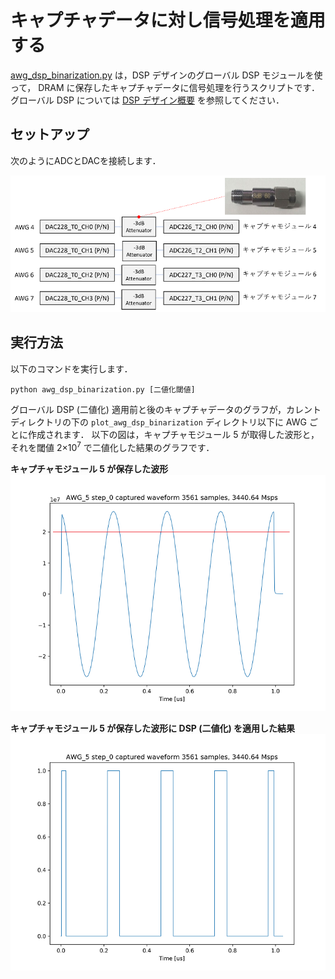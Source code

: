 # キャプチャデータに対し信号処理を適用する

[awg_dsp_binarization.py](./awg_dsp_binarization.py) は，DSP デザインのグローバル DSP モジュールを使って，
DRAM に保存したキャプチャデータに信号処理を行うスクリプトです．
グローバル DSP については [DSP デザイン概要](../../docs/dsp-design.md) を参照してください．

## セットアップ

次のようにADCとDACを接続します．

![セットアップ](../../docs/images/dac_adc_setup-6.png)

## 実行方法

以下のコマンドを実行します．

```
python awg_dsp_binarization.py [二値化閾値]
```

グローバル DSP (二値化) 適用前と後のキャプチャデータのグラフが，カレントディレクトリの下の `plot_awg_dsp_binarization` ディレクトリ以下に AWG ごとに作成されます．
以下の図は，キャプチャモジュール 5 が取得した波形と，それを閾値 2×10<sup>7</sup> で二値化した結果のグラフです．

**キャプチャモジュール 5 が保存した波形**  
![AWG 4 波形スペクトル](images/AWG_5_step_0_captured_org.png)

**キャプチャモジュール 5 が保存した波形に DSP (二値化) を適用した結果**  
![AWG 4 DSP 結果スペクトル](images/AWG_5_step_0_captured_bin.png)

